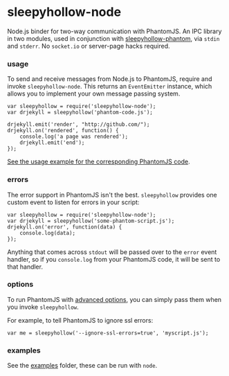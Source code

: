 sleepyhollow-node
==========

Node.js binder for two-way communication with PhantomJS. An IPC library in two modules, used in conjunction with [sleepyhollow-phantom](https://github.com/weisjohn/sleepyhollow-phantom), via `stdin` and `stderr`. No `socket.io` or server-page hacks required.

### usage

To send and receive messages from Node.js to PhantomJS, require and invoke `sleepyhollow-node`. This returns an `EventEmitter` instance, which allows you to implement your own message passing system.

```
var sleepyhollow = require('sleepyhollow-node');
var drjekyll = sleepyhollow('phantom-code.js');

drjekyll.emit('render', "http://github.com/");
drjekyll.on('rendered', function() {
    console.log('a page was rendered');
    drjekyll.emit('end');
});
```

[See the usage example for the corresponding PhantomJS code](https://github.com/weisjohn/sleepyhollow-phantom#usage).


### errors

The error support in PhantomJS isn't the best. `sleepyhollow` provides one custom event to listen for errors in your script:

```
var sleepyhollow = require('sleepyhollow-node');
var drjekyll = sleepyhollow('some-phantom-script.js');
drjekyll.on('error', function(data) {
    console.log(data);
});
```

Anything that comes across `stdout` will be passed over to the `error` event handler, so if you `console.log` from your PhantomJS code, it will be sent to that handler.


### options

To run PhantomJS with [advanced options](http://phantomjs.org/api/command-line.html), you can simply pass them when you invoke `sleepyhollow`. 

For example, to tell PhantomJS to ignore ssl errors:

```
var me = sleepyhollow('--ignore-ssl-errors=true', 'myscript.js');
```


### examples

See the [examples](examples) folder, these can be run with `node`.